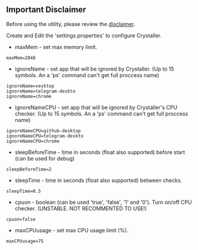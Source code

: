 ## Important Disclaimer

Before using the utility, please review the [disclaimer](DISCLAIMER.md).

Create and Edit the 'settings.properties' to configure Crystaller.
- maxMem - set max memory limit.
```properties
maxMem=2048
```

- ignoreName - set app that will be ignored by Crystaller. (Up to 15 symbols. An a 'ps' command can't get full proccess name)
```properties
ignoreName=vesktop
ignoreName=telegram-deskto
ignoreName=chrome
```

- ignoreNameCPU - set app that will be ignored by Crystaller's CPU checker. (Up to 15 symbols. An a 'ps' command can't get full proccess name)
```properties
ignoreNameCPU=github-desktop
ignoreNameCPU=telegram-deskto
ignoreNameCPU=chrome
```

- sleepBeforeTime - time in seconds (float also supported) before start (can be used for debug)
```properties
sleepBeforeTime=2
```

- sleepTime - time in seconds (float also supported) between checks.
```properties
sleepTime=0.5
```

- cpuon - boolean (can be used 'true', 'false', '1' and '0'). Turn on/off CPU checker. (UNSTABLE. NOT RECOMMENTED TO USE!)
```properties
cpuon=false
```

- maxCPUusage - set max CPU usage limit (%).
```properties
maxCPUusage=75
```
